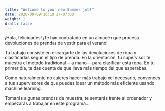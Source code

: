 ```yaml
---
title: "Welcome to your new Summer job!"
date: 2020-09-09T16:19:17-07:00
weight: 1
draft: false
---
```


¡Hola, felicidades! ¡Te han contratado en un almacén que procesa devoluciones de prendas de vestir para el verano!

Tu trabajo consiste en encargarte de las devoluciones de ropa y clasificarlas según el tipo de prenda. En la orientación, tu supervisor te muestra el método tradicional —a mano— para clasificar esta ropa. En tu primer día, te das cuenta de que lleva más tiempo del que esperabas. 

Como naturalmente no quieres hacer más trabajo del necesario, convences a tus supervisores de que puedes idear un método más eficiente usando machine learning.

Tomarás algunas prendas de muestra, te sentarás frente al ordenador y empezarás a trabajar en este programa...